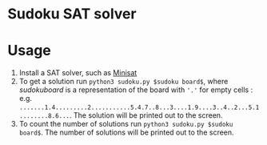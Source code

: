 
# Sudoku SAT solver

# Usage

1. Install a SAT solver, such as [Minisat](http://minisat.se/)
2. To get a solution run `python3 sudoku.py $sudoku board$`, where $sudoku board$ is a representation of the board with `'.'` for empty cells : e.g. `.......1.4.........2...........5.4.7..8...3....1.9....3..4..2...5.1........8.6...`. The solution will be printed out to the screen.
3. To count the number of solutions run `python3 sudoku.py $sudoku board$`. The number of solutions will be printed out to the screen.
